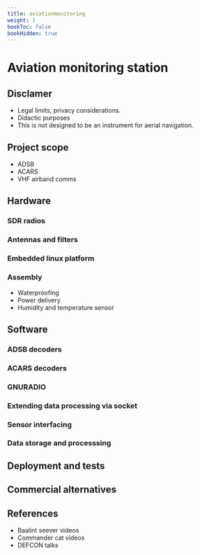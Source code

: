 ```yaml
---
title: aviationmonitoring
weight: 2
bookToc: false
bookHidden: true
---
```


# Aviation monitoring station

## Disclamer
* Legal limits, privacy considerations.
* Didactic purposes
* This is not designed to be an instrument for aerial navigation.

## Project scope
* ADSB
* ACARS
* VHF airband comms

## Hardware
### SDR radios
### Antennas and filters
### Embedded linux platform
### Assembly
* Waterproofing
* Power delivery
* Humidity and temperature sensor
## Software
### ADSB decoders
### ACARS decoders
### GNURADIO
### Extending data processing via socket
### Sensor interfacing
### Data storage and processsing
## Deployment and tests
## Commercial alternatives
## References
* Baalint seever videos
* Commander cat videos
* DEFCON talks